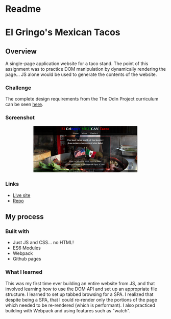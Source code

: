 # Readme
# El Gringo's Mexican Tacos

## Overview

A single-page application website for a taco stand.  The point of this assignment
was to practice DOM manipulation by dynamically rendering the page... JS
alone would be used to generate the contents of the website.

### Challenge

The complete design requirements from the The Odin Project curriculum can be seen
[here](https://www.theodinproject.com/paths/full-stack-javascript/courses/javascript/lessons/restaurant-page).  

### Screenshot

<p align="center">
  <img src="./screenshot_for_readme.png" alt="screenshot of taco app" width="65%" height="65%">
</p>

### Links

- [Live site](https://mattdimicelli.github.io/Unos_Tacos_Sin_HTML/)
- [Repo](https://github.com/mattdimicelli/Unos_Tacos_Sin_HTML/)

## My process

### Built with
- Just JS and CSS... no HTML!
- ES6 Modules
- Webpack
- Github pages

### What I learned

This was my first time ever building an entire website from JS, and that involved
learning how to use the DOM API and set up an appropriate file structure.
I learned to set up tabbed browsing for a SPA.  I realized that despite being a 
SPA, that I could re-render only the portions of the page which needed to be
re-rendered (which is performant).  I also practiced building with
Webpack and using features such as "watch".    

